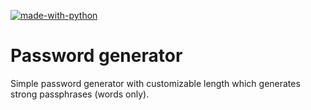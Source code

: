  [![made-with-python](https://img.shields.io/badge/Made%20with-Python-1f425f.svg)](https://www.python.org/)
 
# Password generator 

Simple password generator with customizable length which generates strong passphrases (words only). 
